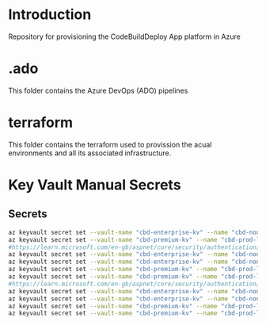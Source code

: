# Introduction 
Repository for provisioning the CodeBuildDeploy App platform in Azure

# .ado
This folder contains the Azure DevOps (ADO) pipelines

# terraform
This folder contains the terraform used to provission the acual environments and all its associated infrastructure.

# Key Vault Manual Secrets
## Secrets
```bash
az keyvault secret set --vault-name "cbd-enterprise-kv" --name "cbd-nonprod-dev-jwt-private-key" --value 'Jwt_Private_Key'
az keyvault secret set --vault-name "cbd-premium-kv" --name "cbd-prod-live-jwt-private-key" --value 'Jwt_Private_Key'
#https://learn.microsoft.com/en-gb/aspnet/core/security/authentication/social/google-logins
az keyvault secret set --vault-name "cbd-enterprise-kv" --name "cbd-nonprod-dev-google-client-id" --value "Google_Client_Id"
az keyvault secret set --vault-name "cbd-enterprise-kv" --name "cbd-nonprod-dev-google-client-secret" --value "Google_Client_Secret"
az keyvault secret set --vault-name "cbd-premium-kv" --name "cbd-prod-live-google-client-id" --value "Google_Client_Id"
az keyvault secret set --vault-name "cbd-premium-kv" --name "cbd-prod-live-google-client-secret" --value "Google_Client_Secret"
#https://learn.microsoft.com/en-gb/aspnet/core/security/authentication/social/microsoft-logins
az keyvault secret set --vault-name "cbd-enterprise-kv" --name "cbd-nonprod-dev-microsoft-client-id" --value "Microsoft_Client_Id"
az keyvault secret set --vault-name "cbd-enterprise-kv" --name "cbd-nonprod-dev-microsoft-client-secret" --value "Microsoft_Client_Secret"
az keyvault secret set --vault-name "cbd-premium-kv" --name "cbd-prod-live-microsoft-client-id" --value "Microsoft_Client_Id"
az keyvault secret set --vault-name "cbd-premium-kv" --name "cbd-prod-live-microsoft-client-secret" --value "Microsoft_Client_Secret"
```
